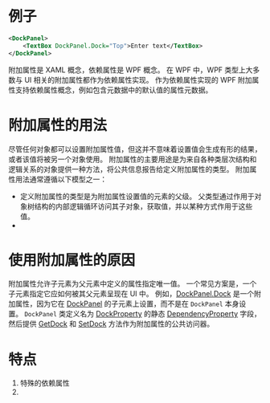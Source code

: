 # 例子
```xml
<DockPanel>
    <TextBox DockPanel.Dock="Top">Enter text</TextBox>
</DockPanel>
```
附加属性是 XAML 概念，依赖属性是 WPF 概念。 在 WPF 中，WPF 类型上大多数与 UI 相关的附加属性都作为依赖属性实现。 作为依赖属性实现的 WPF 附加属性支持依赖属性概念，例如包含元数据中的默认值的属性元数据。

# 附加属性的用法
尽管任何对象都可以设置附加属性值，但这并不意味着设置值会生成有形的结果，或者该值将被另一个对象使用。 附加属性的主要用途是为来自各种类层次结构和逻辑关系的对象提供一种方法，将公共信息报告给定义附加属性的类型。 附加属性用法通常遵循以下模型之一：

-   定义附加属性的类型是为附加属性设置值的元素的父级。 父类型通过作用于对象树结构的内部逻辑循环访问其子对象，获取值，并以某种方式作用于这些值。
- 
# 使用附加属性的原因
附加属性允许子元素为父元素中定义的属性指定唯一值。 一个常见方案是，一个子元素指定它应如何被其父元素呈现在 UI 中。 例如，[DockPanel.Dock](https://docs.microsoft.com/zh-CN/dotnet/api/system.windows.controls.dockpanel.dock) 是一个附加属性，因为它在 [DockPanel](https://docs.microsoft.com/zh-CN/dotnet/api/system.windows.controls.dockpanel) 的子元素上设置，而不是在 `DockPanel` 本身设置。 `DockPanel` 类定义名为 [DockProperty](https://docs.microsoft.com/zh-CN/dotnet/api/system.windows.controls.dockpanel.dockproperty) 的静态 [DependencyProperty](https://docs.microsoft.com/zh-CN/dotnet/api/system.windows.dependencyproperty) 字段，然后提供 [GetDock](https://docs.microsoft.com/zh-CN/dotnet/api/system.windows.controls.dockpanel.getdock) 和 [SetDock](https://docs.microsoft.com/zh-CN/dotnet/api/system.windows.controls.dockpanel.setdock) 方法作为附加属性的公共访问器。

# 特点
1. 特殊的依赖属性
2. 